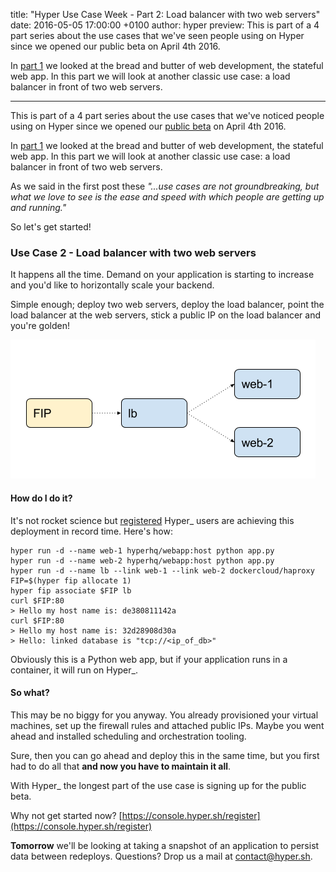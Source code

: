 title: "Hyper Use Case Week - Part 2: Load balancer with two web servers"
date: 2016-05-05 17:00:00 +0100
author: hyper
preview: This is part of a 4 part series about the use cases that we've seen people using on Hyper since we opened our public beta on April 4th 2016.

In [part 1](https://blog.hyper.sh/hyper-use-case-week-part-1-web-app-with-a-database.html) we looked at the bread and butter of web development, the stateful web app. In this part we will look at another classic use case: a load balancer in front of two web servers.

---

This is part of a 4 part series about the use cases that we've noticed people using on Hyper since we opened our [public beta](https://console.hyper.sh/register) on April 4th 2016.

In [part 1](https://blog.hyper.sh/hyper-use-case-week-part-1-web-app-with-a-database.html) we looked at the bread and butter of web development, the stateful web app. In this part we will look at another classic use case: a load balancer in front of two web servers.

As we said in the first post these _"...use cases are not groundbreaking, but what we love to see is the ease and speed with which people are getting up and running."_

So let's get started!

### Use Case 2 - Load balancer with two web servers

It happens all the time. Demand on your application is starting to increase and you'd like to horizontally scale your backend.

Simple enough; deploy two web servers, deploy the load balancer, point the load balancer at the web servers, stick a public IP on the load balancer and you're golden!

![A load balancer with public IP to proxy two web servers](images/hyper-use-case-week-part-2-load-balancer-with-two-web-servers/1.png)

#### How do I do it?

It's not rocket science but [registered](https://console.hyper.sh/register) Hyper_ users are achieving this deployment in record time. Here's how:

``` shell
hyper run -d --name web-1 hyperhq/webapp:host python app.py
hyper run -d --name web-2 hyperhq/webapp:host python app.py
hyper run -d --name lb --link web-1 --link web-2 dockercloud/haproxy
FIP=$(hyper fip allocate 1)
hyper fip associate $FIP lb
curl $FIP:80
> Hello my host name is: de380811142a
curl $FIP:80
> Hello my host name is: 32d28908d30a
> Hello: linked database is "tcp://<ip_of_db>"
```

Obviously this is a Python web app, but if your application runs in a container, it will run on Hyper_.

#### So what?

This may be no biggy for you anyway. You already provisioned your virtual machines, set up the firewall rules and attached public IPs. Maybe you went ahead and installed scheduling and orchestration tooling.

Sure, then you can go ahead and deploy this in the same time, but you first had to do all that **and now you have to maintain it all**.

With Hyper_ the longest part of the use case is signing up for the public beta.

Why not get started now? [https://console.hyper.sh/register](https://console.hyper.sh/register)

**Tomorrow** we'll be looking at taking a snapshot of an application to persist data between redeploys. Questions? Drop us a mail at [contact@hyper.sh](mailto:contact@hyper.sh).

